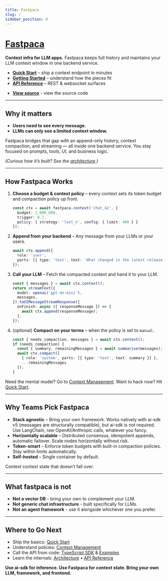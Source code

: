 ```yaml
---
title: Fastpaca
slug: /
sidebar_position: 0
---
```


# [Fastpaca](https://fastpaca.com)

**Context infra for LLM apps.** Fastpaca keeps full history and maintains your LLM context window in one backend service. 

- **[Quick Start](./usage/quickstart.md)** – ship a context endpoint in minutes  
- **[Getting Started](./usage/getting-started.md)** – understand how the pieces fit  
- **[API Reference](./api/rest.md)** – REST & websocket surfaces
* **[View source](https://github.com/fastpaca/fastpaca)** - view the source code

---

## Why it matters

- **Users need to see every message.**
- **LLMs can only see a limited context window.**

Fastpaca bridges that gap with an append-only history, context compaction, and streaming — all inside one backend service. You stay focused on prompts, tools, UI, and business logic. 

*(Curious how it’s built? See the [architecture](./architecture.md).)*

---

## How Fastpaca Works

1. **Choose a budget & context policy** – every context sets its token budget and compaction policy up front.
   ```ts
   const ctx = await fastpaca.context('chat_42', {
     budget: 1_000_000,
     trigger: 0.7,
     policy: { strategy: 'last_n', config: { limit: 400 } }
   });
   ```
2. **Append from your backend** – Any message from your LLMs or your users.
   ```ts
   await ctx.append({
     role: 'user',
     parts: [{ type: 'text', text: 'What changed in the latest release?' }]
   });
   ```
3. **Call your LLM** – Fetch the compacted context and hand it to your LLM.
   ```ts
   const { messages } = await ctx.context();
   return streamText({
     model: openai('gpt-4o-mini'),
     messages,
   }).toUIMessageStreamResponse({
     onFinish: async ({ responseMessage }) => {
       await ctx.append(responseMessage);
     },
   });
   ```
4. (optional) **Compact on your terms** – when the policy is set to `manual`.
   ```ts
   const { needs_compaction, messages } = await ctx.context();
   if (needs_compaction) {
     const { summary, remainingMessages } = await summarise(messages);
     await ctx.compact([
       { role: 'system', parts: [{ type: 'text', text: summary }] },
       ...remainingMessages
     ]);
   }
   ```

Need the mental model? Go to [Context Management](./usage/context-management.md). Want to hack now? Hit [Quick Start](./usage/quickstart.md).

---

## Why Teams Pick Fastpaca

- **Stack agnostic** – Bring your own framework. Works natively with ai-sdk v5 (messages are structurally compatible), but ai-sdk is not required. Use LangChain, raw OpenAI/Anthropic calls, whatever you fancy.
- **Horizontally scalable** – Distributed consensus, idempotent appends, automatic failover. Scale nodes horizontally without risk.
- **Token-smart** – Enforce token budgets with built-in compaction policies. Stay within limits automatically.
- **Self-hosted** – Single container by default.

Context context state that doesn’t fall over.

---

## What fastpaca is not

- **Not a vector DB** - bring your own to complement your LLM.
- **Not generic chat infrastructure** - built specifically for LLMs.
- **Not an agent framework** - use it alongside whichever one you prefer.

---

## Where to Go Next

- Ship the basics: [Quick Start](./usage/quickstart.md)  
- Understand policies: [Context Management](./usage/context-management.md)  
- Call the API from code: [TypeScript SDK](./usage/typescript-sdk.md) & [Examples](./usage/examples.md)  
- Learn the internals: [Architecture](./architecture.md) • [API Reference](./api/rest.md)

**Use ai-sdk for inference. Use Fastpaca for context state. Bring your own LLM, framework, and frontend.**
